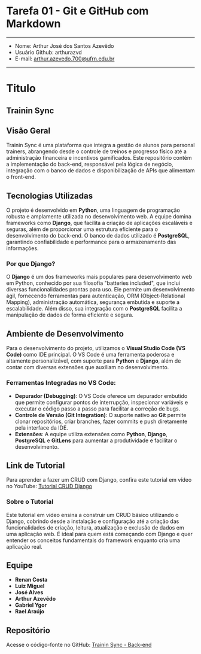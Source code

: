 # Tarefa 01 - Git e GitHub com Markdown
---
* Nome: Arthur José dos Santos Azevêdo
* Usuário Github: arthurazvd
* E-mail: arthur.azevedo.700@ufrn.edu.br
---

# Titulo

## Trainin Sync

## Visão Geral
Trainin Sync é uma plataforma que integra a gestão de alunos para personal trainers, abrangendo desde o controle de treinos e progresso físico até a administração financeira e incentivos gamificados. Este repositório contém a implementação do back-end, responsável pela lógica de negócio, integração com o banco de dados e disponibilização de APIs que alimentam o front-end.

## Tecnologias Utilizadas
O projeto é desenvolvido em **Python**, uma linguagem de programação robusta e amplamente utilizada no desenvolvimento web. A equipe domina frameworks como **Django**, que facilita a criação de aplicações escaláveis e seguras, além de proporcionar uma estrutura eficiente para o desenvolvimento do back-end. O banco de dados utilizado é **PostgreSQL**, garantindo confiabilidade e performance para o armazenamento das informações.

### Por que Django?
O **Django** é um dos frameworks mais populares para desenvolvimento web em Python, conhecido por sua filosofia "batteries included", que inclui diversas funcionalidades prontas para uso. Ele permite um desenvolvimento ágil, fornecendo ferramentas para autenticação, ORM (Object-Relational Mapping), administração automática, segurança embutida e suporte a escalabilidade. Além disso, sua integração com o **PostgreSQL** facilita a manipulação de dados de forma eficiente e segura.

## Ambiente de Desenvolvimento
Para o desenvolvimento do projeto, utilizamos o **Visual Studio Code (VS Code)** como IDE principal. O VS Code é uma ferramenta poderosa e altamente personalizável, com suporte para **Python** e **Django**, além de contar com diversas extensões que auxiliam no desenvolvimento.

### Ferramentas Integradas no VS Code:
- **Depurador (Debugging)**: O VS Code oferece um depurador embutido que permite configurar pontos de interrupção, inspecionar variáveis e executar o código passo a passo para facilitar a correção de bugs.
- **Controle de Versão (Git Integration)**: O suporte nativo ao **Git** permite clonar repositórios, criar branches, fazer commits e push diretamente pela interface da IDE.
- **Extensões**: A equipe utiliza extensões como **Python**, **Django**, **PostgreSQL** e **GitLens** para aumentar a produtividade e facilitar o desenvolvimento.

## Link de Tutorial
Para aprender a fazer um CRUD com Django, confira este tutorial em vídeo no YouTube: [Tutorial CRUD Django](https://www.youtube.com/watch?v=GGBzMpIAgz4)

### Sobre o Tutorial
Este tutorial em vídeo ensina a construir um CRUD básico utilizando o Django, cobrindo desde a instalação e configuração até a criação das funcionalidades de criação, leitura, atualização e exclusão de dados em uma aplicação web. É ideal para quem está começando com Django e quer entender os conceitos fundamentais do framework enquanto cria uma aplicação real.

## Equipe
- **Renan Costa**
- **Luiz Miguel**  
- **José Alves**
- **Arthur Azevêdo**
- **Gabriel Ygor**
- **Rael Araújo**

## Repositório
Acesse o código-fonte no GitHub: [Trainin Sync - Back-end](https://github.com/RenanCDev/TraininSync-Back-end.git)
